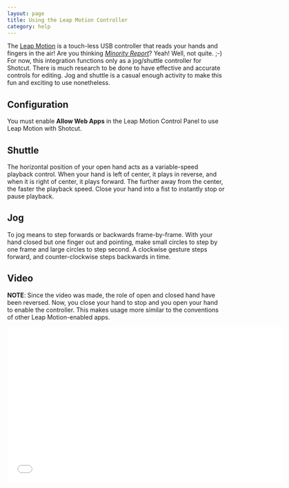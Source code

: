 ```yaml
---
layout: page
title: Using the Leap Motion Controller
category: help
---
```


The [Leap Motion](http://www.amazon.com/gp/product/B00HVYBWQO/ref=as_li_tl?ie=UTF8&camp=1789&creative=390957&creativeASIN=B00HVYBWQO&linkCode=as2&tag=shotvideedit-20&linkId=4B2DQYALS6V3IHSB)
is a touch-less USB controller that reads your hands and fingers in the
air! Are you thinking *[Minority Report](http://www.amazon.com/gp/product/B0035WTJFW/ref=as_li_tl?ie=UTF8&camp=1789&creative=390957&creativeASIN=B0035WTJFW&linkCode=as2&tag=shotvideedit-20&linkId=O5RFZAG2R5VHQTQN)*?
Yeah! Well, not quite. ;-) For now, this integration functions only as a
jog/shuttle controller for Shotcut. There is much research to be done to
have effective and accurate controls for editing. Jog and shuttle is a
casual enough activity to make this fun and exciting to use nonetheless.

Configuration
-------------

You must enable **Allow Web Apps** in the Leap Motion Control Panel to
use Leap Motion with Shotcut.

Shuttle
-------

The horizontal
position of your open hand acts as a variable-speed playback control.
When your hand is left of center, it plays in reverse, and when it is
right of center, it plays forward. The further away from the center, the
faster the playback speed. Close your hand into a fist to instantly stop
or pause playback.

Jog
---

To jog means to step forwards or backwards frame-by-frame. With your hand
closed but one finger out and pointing, make small circles to step by
one frame and large circles to step second. A clockwise gesture steps
forward, and counter-clockwise steps backwards in time.

Video
-----

**NOTE**: Since the
video was made, the role of open and closed hand have been reversed.
Now, you close your hand to stop and you open your hand to enable the
controller. This makes usage more similar to the conventions of other
Leap Motion-enabled apps.

<div style="text-align:center"><iframe width="640" height="360" src="//www.youtube.com/embed/UW37ZqUyaMo" frameborder="0" allowfullscreen="1"></iframe></div>
